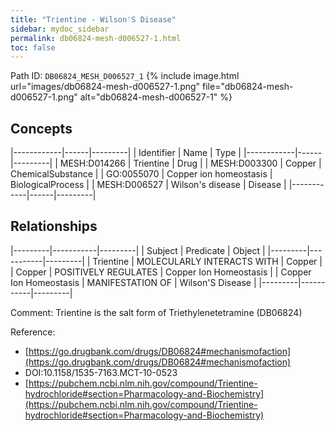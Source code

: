 ```yaml
---
title: "Trientine - Wilson'S Disease"
sidebar: mydoc_sidebar
permalink: db06824-mesh-d006527-1.html
toc: false 
---
```



Path ID: `DB06824_MESH_D006527_1`
{% include image.html url="images/db06824-mesh-d006527-1.png" file="db06824-mesh-d006527-1.png" alt="db06824-mesh-d006527-1" %}

## Concepts

|------------|------|---------|
| Identifier | Name | Type    |
|------------|------|---------|
| MESH:D014266 | Trientine | Drug |
| MESH:D003300 | Copper | ChemicalSubstance |
| GO:0055070 | Copper ion homeostasis | BiologicalProcess |
| MESH:D006527 | Wilson's disease | Disease |
|------------|------|---------|

## Relationships

|---------|-----------|---------|
| Subject | Predicate | Object  |
|---------|-----------|---------|
| Trientine | MOLECULARLY INTERACTS WITH | Copper |
| Copper | POSITIVELY REGULATES | Copper Ion Homeostasis |
| Copper Ion Homeostasis | MANIFESTATION OF | Wilson'S Disease |
|---------|-----------|---------|

Comment: Trientine is the salt form of Triethylenetetramine (DB06824)

Reference: 
  - [https://go.drugbank.com/drugs/DB06824#mechanismofaction](https://go.drugbank.com/drugs/DB06824#mechanismofaction)
  - DOI:10.1158/1535-7163.MCT-10-0523
  - [https://pubchem.ncbi.nlm.nih.gov/compound/Trientine-hydrochloride#section=Pharmacology-and-Biochemistry](https://pubchem.ncbi.nlm.nih.gov/compound/Trientine-hydrochloride#section=Pharmacology-and-Biochemistry)
